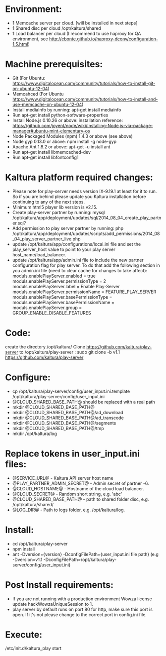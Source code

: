 Environment:
=======================
 - 1 Memcache server per cloud. [will be installed in next steps]
 - 1 Shared disc per cloud /opt/kaltura/shared
 - 1 Load balancer per cloud (I recommend to use haproxy for QA environment, see http://cbonte.github.io/haproxy-dconv/configuration-1.5.html)

Machine prerequisites:
=======================
- Git (For Ubuntu: https://www.digitalocean.com/community/tutorials/how-to-install-git-on-ubuntu-12-04)
- Memcahced (For Ubuntu https://www.digitalocean.com/community/tutorials/how-to-install-and-use-memcache-on-ubuntu-12-04)
- Install mediaInfo by running: apt-get install mediainfo
- Run apt-get install python-software-properties
- Install Node.js 0.10.26 or above: installation reference: https://github.com/joyent/node/wiki/Installing-Node.js-via-package-manager#ubuntu-mint-elementary-os
- Node Packaged Modules (npm) 1.4.3 or above (see above) 
- Node gyp 0.13.0 or above: npm install -g node-gyp
- Apache Ant 1.8.2 or above: apt-get -u install ant
- Run apt-get install libmemcached-dev
- Run apt-get install libfontconfig1

Kaltura platform required changes:
=======================
- Please note for play-server needs version IX-9.19.1 at least for it to run. So if you are behind please update you Kaltura installation before continuing to any of the next steps.
- Minimum html5 player lib version is v2.15.
- Create play-server partner by running: mysql /opt/kaltura/app/deployment/updates/sql/2014_08_04_create_play_partner.sql?
- Add permission to play server partner by running: php /opt/kaltura/app/deployment/updates/scripts/add_permissions/2014_08_04_play_server_partner_live.php
- update /opt/kaltura/app/configurations/local.ini file and set the play_server_host value to point to your play server host_name/load_balancer. 
- update /opt/kaltura/app/admin.ini file to include the new partner configuration flag for play server. 
To do that add the following section in you admin.ini file (need to clear cache for changes to take affect):
moduls.enablePlayServer.enabled = true
moduls.enablePlayServer.permissionType = 2
moduls.enablePlayServer.label = Enable Play-Server
moduls.enablePlayServer.permissionName = FEATURE_PLAY_SERVER
moduls.enablePlayServer.basePermissionType =
moduls.enablePlayServer.basePermissionName =
moduls.enablePlayServer.group = GROUP_ENABLE_DISABLE_FEATURES

Code:
=======================
create the directory /opt/kaltura/ 
Clone https://github.com/kaltura/play-server to /opt/kaltura/play-server :
sudo git clone -b v1.1 https://github.com/kaltura/play-server

Configure:
=======================
- cp /opt/kaltura/play-server/config/user_input.ini.template /opt/kaltura/play-server/config/user_input.ini
- @CLOUD_SHARED_BASE_PATH@ should be replaced with a real path 
- mkdir @CLOUD_SHARED_BASE_PATH@
- mkdir @CLOUD_SHARED_BASE_PATH@/ad_download
- mkdir @CLOUD_SHARED_BASE_PATH@/ad_transcode
- mkdir @CLOUD_SHARED_BASE_PATH@/segments
- mkdir @CLOUD_SHARED_BASE_PATH@/tmp
- mkdir /opt/kaltura/log

Replace tokens in user_input.ini files:
=======================
- @SERVICE_URL@ - Kaltura API server host name
- @PLAY_PARTNER_ADMIN_SECRET@ - Admin secret of partner -6.
- @CLOUD_HOSTNAME@ - Hostname of the cloud load balancer.
- @CLOUD_SECRET@ - Random short string, e.g. 'abc'
- @CLOUD_SHARED_BASE_PATH@ - path to shared folder disc, e.g. /opt/kaltura/shared/
- @LOG_DIR@ - Path to logs folder, e.g. /opt/kaltura/log.  

Install:
=======================
 - cd /opt/kaltura/play-server
 - npm install
 - ant -Dversion={version} -DconfigFilePath={user_input.ini file path} (e.g -Dversion=v1.1 -DconfigFilePath=/opt/kaltura/play-server/config/user_input.ini)
 
 Post Install requirements:
 =======================
 - If you are not running with a production environment Wowza license update hackWowzaUniqueSession to 1.
 - play server by default runs on port 80 for http, make sure this port is open. If it's not please change to the correct port in config.ini file.
 
Execute:
=======================
/etc/init.d/kaltura_play start
